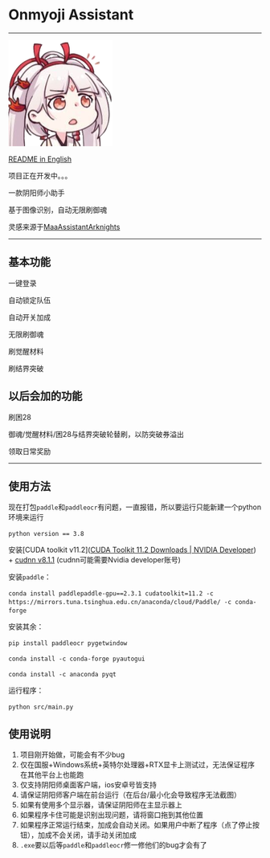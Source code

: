 # Onmyoji Assistant



------

![](https://github.com/TommyTui/OnmyojiAssist/blob/master/resources/icn.png?raw=true)

[README in English](README_en.md)

项目正在开发中。。。

一款阴阳师小助手

基于图像识别，自动无限刷御魂

灵感来源于[MaaAssistantArknights](https://github.com/MaaAssistantArknights/MaaAssistantArknights)

------

## 基本功能

一键登录

自动锁定队伍

自动开关加成

无限刷御魂

刷觉醒材料

刷结界突破

## 以后会加的功能

刷困28

御魂/觉醒材料/困28与结界突破轮替刷，以防突破券溢出

领取日常奖励

------

## 使用方法

现在打包`paddle`和`paddleocr`有问题，一直报错，所以要运行只能新建一个python环境来运行

`python version == 3.8`

安装[CUDA toolkit v11.2]([CUDA Toolkit 11.2 Downloads | NVIDIA Developer](https://developer.nvidia.com/cuda-11.2.0-download-archive)) + [cudnn v8.1.1](https://developer.nvidia.com/compute/machine-learning/cudnn/secure/8.1.1.33/11.2_20210301/cudnn-11.2-windows-x64-v8.1.1.33.zip) (cudnn可能需要Nvidia developer账号)

安装`paddle`：

`conda install paddlepaddle-gpu==2.3.1 cudatoolkit=11.2 -c https://mirrors.tuna.tsinghua.edu.cn/anaconda/cloud/Paddle/ -c conda-forge `

安装其余：

`pip install paddleocr pygetwindow`

`conda install -c conda-forge pyautogui`

`conda install -c anaconda pyqt`

运行程序：

`python src/main.py`

## 使用说明

1. 项目刚开始做，可能会有不少bug
2. 仅在国服+Windows系统+英特尔处理器+RTX显卡上测试过，无法保证程序在其他平台上也能跑
3. 仅支持阴阳师桌面客户端，ios安卓号皆支持
4. 请保证阴阳师客户端在前台运行（在后台/最小化会导致程序无法截图）
5. 如果有使用多个显示器，请保证阴阳师在主显示器上
6. 如果程序卡住可能是识别出现问题，请将窗口拖到其他位置
7. 如果程序正常运行结束，加成会自动关闭。如果用户中断了程序（点了停止按钮），加成不会关闭，请手动关闭加成
8. `.exe`要以后等`paddle`和`paddleocr`修一修他们的bug才会有了

